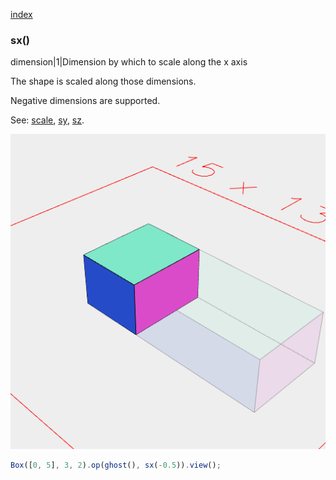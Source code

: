 [index](../../nb/api/index.md)
### sx()
dimension|1|Dimension by which to scale along the x axis

The shape is scaled along those dimensions.

Negative dimensions are supported.

See: [scale](../../nb/api/scale.nb), [sy](#https://raw.githubusercontent.com/jsxcad/JSxCAD/master/nb/api/sy.nb), [sz](#https://raw.githubusercontent.com/jsxcad/JSxCAD/master/nb/api/sz.md).

![Image](sx.md.$2.png)

```JavaScript
Box([0, 5], 3, 2).op(ghost(), sx(-0.5)).view();
```

